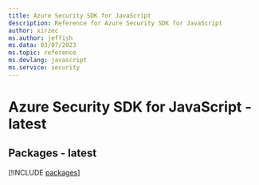 ```yaml
---
title: Azure Security SDK for JavaScript
description: Reference for Azure Security SDK for JavaScript
author: xirzec
ms.author: jeffish
ms.data: 03/07/2023
ms.topic: reference
ms.devlang: javascript
ms.service: security
---
```

# Azure Security SDK for JavaScript - latest
## Packages - latest
[!INCLUDE [packages](security-index.md)]
